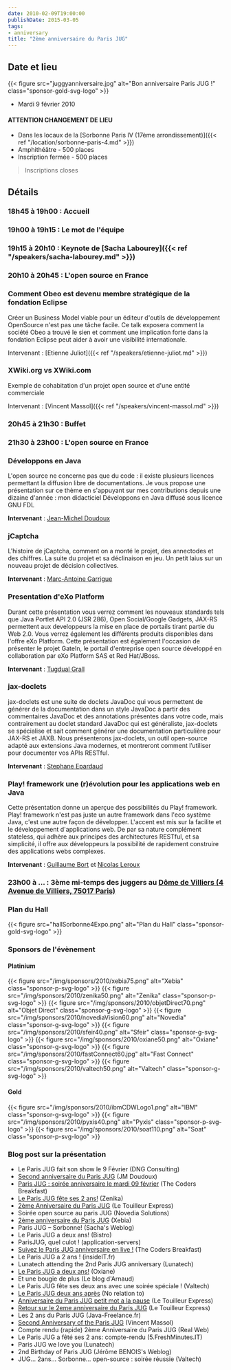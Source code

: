 ```yaml
---
date: 2010-02-09T19:00:00
publishDate: 2015-03-05
tags:
- anniversary
title: "2ème anniversaire du Paris JUG"
---
```



## Date et lieu

{{< figure src="juggyanniversaire.jpg" alt="Bon anniversaire Paris JUG !" class="sponsor-gold-svg-logo" >}}

* Mardi 9 février 2010

#### ATTENTION CHANGEMENT DE LIEU

* Dans les locaux de la [Sorbonne Paris IV (17ème arrondissement)]({{< ref "/location/sorbonne-paris-4.md" >}})
* Amphithéâtre - 500 places
* Inscription fermée - 500 places

> Inscriptions closes

## Détails

### 18h45 à 19h00 : Accueil

### 19h00 à 19h15 : Le mot de l'équipe

### 19h15 à 20h10 : Keynote de [Sacha Labourey]({{< ref "/speakers/sacha-labourey.md" >}})

### 20h10 à 20h45 : L'open source en France

### Comment Obeo est devenu membre stratégique de la fondation Eclipse

Créer un Business Model viable pour un éditeur d'outils de développement OpenSource n'est pas une tâche facile. Ce talk exposera comment la société Obeo a trouvé le sien et comment une implication forte dans la fondation Eclipse peut aider à avoir une visibilité internationale.

Intervenant : [Etienne Juliot]({{< ref "/speakers/etienne-juliot.md" >}})

### XWiki.org vs XWiki.com

Exemple de cohabitation d'un projet open source et d'une entité commerciale

Intervenant : [Vincent Massol]({{< ref "/speakers/vincent-massol.md" >}})

### 20h45 à 21h30 : Buffet

### 21h30 à 23h00 : L'open source en France

### Développons en Java

L'open source ne concerne pas que du code : il existe plusieurs licences permettant la diffusion libre de documentations. Je vous propose une présentation sur ce thème en s'appuyant sur mes contributions depuis une dizaine d'année : mon didacticiel Développons en Java diffusé sous licence GNU FDL

**Intervenant** : [Jean-Michel Doudoux]()

### jCaptcha

L'histoire de jCaptcha, comment on a monté le projet, des annectodes et des chiffres. La suite du projet et sa déclinaison en jeu. Un petit laius sur un nouveau projet de décision collectives.

**Intervenant** : [Marc-Antoine Garrigue]()

### Presentation d'eXo Platform

Durant cette présentation vous verrez comment les nouveaux standards tels que Java Portlet API 2.0 (JSR 286), Open Social/Google Gadgets, JAX-RS permettent aux developpeurs la mise en place de portails tirant partie du Web 2.0. Vous verrez également les différents produits disponibles dans l'offre eXo Platform. Cette présentation est également l'occasion de présenter le projet GateIn, le portail d'entreprise open source développé en collaboration par eXo Platform SAS et Red Hat/JBoss.

**Intervenant** : [Tugdual Grall]()

### jax-doclets

jax-doclets est une suite de doclets JavaDoc qui vous permettent de générer de la documentation dans un style JavaDoc à partir des commentaires JavaDoc et des annotations présentes dans votre code, mais contrairement au doclet standard JavaDoc qui est généraliste, jax-doclets se spécialise et sait comment générer une documentation particulière pour JAX-RS et JAXB. Nous présenterons jax-doclets, un outil open-source adapté aux extensions Java modernes, et montreront comment l’utiliser pour documenter vos APIs RESTful.

**Intervenant** : [Stephane Epardaud]()

### Play! framework une (r)évolution pour les applications web en Java

Cette présentation donne un aperçue des possibilités du Play! framework. Play! framework n'est pas juste un autre framework dans l'eco système Java, c'est une autre façon de développer. L'accent est mis sur la facilite et le développement d'applications web. De par sa nature complément stateless, qui adhère aux principes des architectures RESTful, et sa simplicité, il offre aux développeurs la possibilité de rapidement construire des applications webs complexes.

**Intervenant** : [Guillaume Bort]() et [Nicolas Leroux]()

### 23h00 à ... : 3ème mi-temps des juggers au [Dôme de Villiers (4 Avenue de Villiers, 75017 Paris)](https://maps.google.fr/maps?f=q&source=s_q&hl=fr&geocode=&q=d%C3%B4me+de+villiers+75017+paris&sll=48.879167,2.334938&sspn=0.162566,0.308647&ie=UTF8&hq=d%C3%B4me+de+villiers&hnear=75017+Paris&ll=48.881457,2.31561&spn=0.00254,0.004823&t=h&z=18&iwloc=A)

### Plan du Hall

{{< figure src="hallSorbonne4Expo.png" alt="Plan du Hall" class="sponsor-gold-svg-logo" >}}

### Sponsors de l'évènement

#### Platinium

{{< figure src="/img/sponsors/2010/xebia75.png" alt="Xebia" class="sponsor-p-svg-logo" >}}
{{< figure src="/img/sponsors/2010/zenika50.png" alt="Zenika" class="sponsor-p-svg-logo" >}}
{{< figure src="/img/sponsors/2010/objetDirect70.png" alt="Objet Direct" class="sponsor-g-svg-logo" >}}
{{< figure src="/img/sponsors/2010/novediaVision60.png" alt="Novedia" class="sponsor-g-svg-logo" >}}
{{< figure src="/img/sponsors/2010/sfeir40.png" alt="Sfeir" class="sponsor-g-svg-logo" >}}
{{< figure src="/img/sponsors/2010/oxiane50.png" alt="Oxiane" class="sponsor-g-svg-logo" >}}
{{< figure src="/img/sponsors/2010/fastConnect60.jpg" alt="Fast Connect" class="sponsor-g-svg-logo" >}}
{{< figure src="/img/sponsors/2010/valtech50.png" alt="Valtech" class="sponsor-g-svg-logo" >}}

#### Gold

{{< figure src="/img/sponsors/2010/ibmCDWLogo1.png" alt="IBM" class="sponsor-g-svg-logo" >}}
{{< figure src="/img/sponsors/2010/pyxis40.png" alt="Pyxis" class="sponsor-p-svg-logo" >}}
{{< figure src="/img/sponsors/2010/soat110.png" alt="Soat" class="sponsor-p-svg-logo" >}}


### Blog post sur la présentation

* Le Paris JUG fait son show le 9 Février (DNG Consulting)
* [Second anniversaire du Paris JUG](http://www.jmdoudoux.fr/blog/index.php?post/2010/01/25/Second-anniversaire-du-Paris-JUG) (JM Doudoux)
* [Paris JUG : soirée anniversaire le mardi 09 février](http://ow.ly/1nACOt) (The Coders Breakfast)
* [Le Paris JUG fête ses 2 ans!](http://blog.zenika.com/index.php?post/2010/01/27/Le-Paris-JUG-f%C3%AAte-ses-2-ans!) (Zenika)
* [2ème Anniversaire du Paris JUG](http://www.touilleur-express.fr/2010/01/30/2eme-anniversaire-du-paris-jug-le-9-fevrier-2010/) (Le Touilleur Express)
* Soirée open source au paris JUG (Novedia Solutions)
* [2ème anniversaire du Paris JUG](http://blog.xebia.fr/2010/02/01/2eme-anniversaire-du-paris-jug/) (Xebia)
* Paris JUG – Sorbonne! (Sacha's Weblog)
* Le Paris JUG a deux ans! (Bistro)
* ParisJUG, quel culot ! (application-servers)
* [Suivez le Paris JUG anniversaire en live !](http://thecodersbreakfast.net/index.php?post/2010/02/05/Suivez-le-Paris-JUG-anniversaire-en-live) (The Coders Breakfast)
* Le Paris JUG a 2 ans ! (insideIT.fr)
* Lunatech attending the 2nd Paris JUG anniversary (Lunatech)
* [Le Paris JUG a deux ans!](http://blog.oxiane.com/2010/02/07/le-paris-jug-a-deux-ans/) (Oxiane)
* Et une bougie de plus (Le blog d'Arnaud)
* Le Paris JUG fête ses deux ans avec une soirée spéciale ! (Valtech)
* [Le Paris JUG deux ans après](http://blog.emmanuelbernard.com/2010/02/le-parisjug-deux-ans-apres/) (No relation to)
* [Anniversaire du Paris JUG petit mot a la pause](http://www.touilleur-express.fr/2010/02/09/anniversaire-du-paris-jug-petit-mot-a-la-pause/) (Le Touilleur Express)
* [Retour sur le 2eme anniversaire du Paris JUG](http://www.touilleur-express.fr/2010/02/10/retour-sur-le-2eme-anniversaire-du-paris-jug/) (Le Touilleur Express)
* Les 2 ans du Paris JUG (Java-Freelance.fr)
* [Second Anniversary of the Paris JUG](http://massol.myxwiki.org/xwiki/bin/view/Blog/ParisJUGSecondAnniversary) (Vincent Massol)
* Compte rendu (rapide) 2ème Anniversaire du Paris JUG (Real Web)
* Le Paris JUG a fêté ses 2 ans: compte-rendu (5.FreshMinutes.IT)
* Paris JUG we love you (Lunatech)
* 2nd Birthday of Paris JUG (Jérôme BENOIS's Weblog)
* JUG… 2ans… Sorbonne…  open-source : soirée réussie (Valtech)

